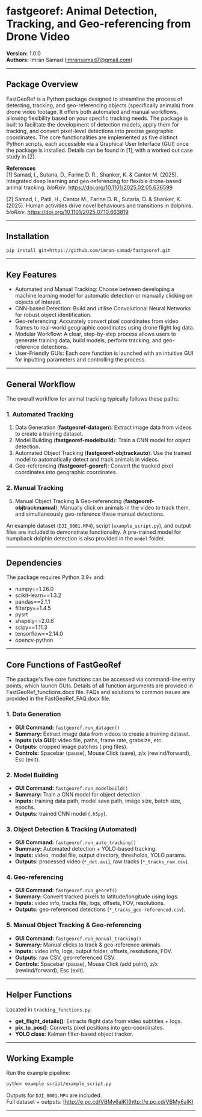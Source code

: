 # fastgeoref: Animal Detection, Tracking, and Geo-referencing from Drone Video  
**Version:** 1.0.0  
**Authors:** Imran Samad (imransamad7@gmail.com)  

---

## Package Overview
FastGeoRef is a Python package designed to streamline the process of detecting, tracking, and geo-referencing objects (specifically animals) from drone video footage. It offers both automated and manual workflows, allowing flexibility based on your specific tracking needs. The package is built to facilitate the development of detection models, apply them for tracking, and convert pixel-level detections into precise geographic coordinates. The core functionalities are implemented as five distinct Python scripts, each accessible via a Graphical User Interface (GUI) once the package is installed. Details can be found in [1], with a worked out case study in [2].

**References**  
[1] Samad, I., Sutaria, D., Farine D. R., Shanker, K. & Cantor M. (2025). Integrated deep learning and geo-referencing for flexible drone-based animal tracking. *bioRxiv*. https://doi.org/10.1101/2025.02.05.636599  

[2] Samad, I., Patil, H., Cantor M., Farine D. R., Sutaria, D. & Shanker, K. (2025). Human activities drive novel behaviours and transitions in dolphins. *bioRxiv*. https://doi.org/10.1101/2025.07.10.663819  

---

## Installation

```bash
pip install git+https://github.com/imran-samad/fastgeoref.git
```

---

## Key Features

- Automated and Manual Tracking: Choose between developing a machine learning model for automatic detection or manually clicking on objects of interest.  
- CNN-based Detection: Build and utilise Convolutional Neural Networks for robust object identification.  
- Geo-referencing: Accurately convert pixel coordinates from video frames to real-world geographic coordinates using drone flight log data.  
- Modular Workflow: A clear, step-by-step process allows users to generate training data, build models, perform tracking, and geo-reference detections.  
- User-Friendly GUIs: Each core function is launched with an intuitive GUI for inputting parameters and controlling the process.  

---

## General Workflow

The overall workflow for animal tracking typically follows these paths:

### 1. Automated Tracking
1. Data Generation (**fastgeoref-datagen**): Extract image data from videos to create a training dataset.
2. Model Building (**fastgeoref-modelbuild**): Train a CNN model for object detection.
3. Automated Object Tracking (**fastgeoref-objtrackauto**): Use the trained model to automatically detect and track animals in videos.  
4. Geo-referencing (**fastgeoref-georef**): Convert the tracked pixel coordinates into geographic coordinates.

### 2. Manual Tracking
5. Manual Object Tracking & Geo-referencing (**fastgeoref-objtrackmanual**): Manually click on animals in the video to track them, and simultaneously geo-reference these manual detections.

An example dataset (`DJI_0001.MP4`), script (`example_script.py`), and output files are included to demonstrate functionality. A pre-trained model for humpback dolphin detection is also provided in the `model` folder.  

---

## Dependencies

The package requires Python 3.9+ and:

- numpy==1.26.0  
- scikit-learn==1.3.2  
- pandas==2.1.1  
- filterpy==1.4.5  
- pysrt  
- shapely==2.0.6  
- scipy==1.11.3  
- tensorflow==2.14.0  
- opencv-python

---

## Core Functions of FastGeoRef

The package's five core functions can be accessed via command-line entry points, which launch GUIs. Details of all function arguments are provided in FastGeoRef_functions.docx file. FAQs and solutions to common issues are provided in the FastGeoRef_FAQ.docx file.

### 1. Data Generation
- **GUI Command:** `fastgeoref.run_datagen()`  
- **Summary:** Extract image data from videos to create a training dataset.  
- **Inputs (via GUI):** video file, paths, frame rate, grabsize, etc.  
- **Outputs:** cropped image patches (.png files).  
- **Controls:** Spacebar (pause), Mouse Click (save), z/x (rewind/forward), Esc (exit).  

### 2. Model Building
- **GUI Command:** `fastgeoref.run_modelbuild()`  
- **Summary:** Train a CNN model for object detection.  
- **Inputs:** training data path, model save path, image size, batch size, epochs.  
- **Outputs:** trained CNN model (`.h5py`).  

### 3. Object Detection & Tracking (Automated)
- **GUI Command:** `fastgeoref.run_auto_tracking()`  
- **Summary:** Automated detection + YOLO-based tracking.  
- **Inputs:** video, model file, output directory, thresholds, YOLO params.  
- **Outputs:** processed video (`*_det.avi`), raw tracks (`*_tracks_raw.csv`).  

### 4. Geo-referencing
- **GUI Command:** `fastgeoref.run_georef()`  
- **Summary:** Convert tracked pixels to latitude/longitude using logs.  
- **Inputs:** video info, tracks file, logs, offsets, FOV, resolutions.  
- **Outputs:** geo-referenced detections (`*_tracks_geo-referenced.csv`).  

### 5. Manual Object Tracking & Geo-referencing
- **GUI Command:** `fastgeoref.run_manual_tracking()`  
- **Summary:** Manual clicks to track & geo-reference animals.  
- **Inputs:** video info, logs, output folder, offsets, resolutions, FOV.  
- **Outputs:** raw CSV, geo-referenced CSV.  
- **Controls:** Spacebar (pause), Mouse Click (add point), z/x (rewind/forward), Esc (exit).  

---

## Helper Functions

Located in `tracking_functions.py`:

- **get_flight_details()**: Extracts flight data from video subtitles + logs.  
- **pix_to_pos()**: Converts pixel positions into geo-coordinates.  
- **YOLO class**: Kalman filter-based object tracker.  

---

## Working Example

Run the example pipeline:

```bash
python example script/example_script.py
```

Outputs for `DJI_0001.MP4` are included.  
Full dataset + outputs: [http://e.pc.cd/VBMy6alK](http://e.pc.cd/VBMy6alK)  

---
